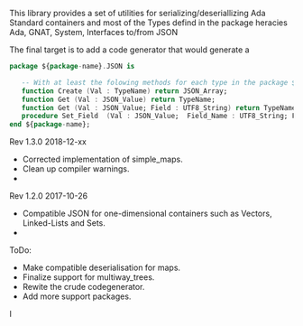 This library provides a set of utilities for serializing/deseriallizing
Ada Standard containers and most of the Types defind in the package heracies
    Ada, GNAT, System, Interfaces
   to/from JSON

The final target is to add a code generator that would generate a
```Ada
package ${package-name}.JSON is

   -- With at least the folowing methods for each type in the package ${package-name}
   function Create (Val : TypeName) return JSON_Array;
   function Get (Val : JSON_Value) return TypeName;
   function Get (Val : JSON_Value; Field : UTF8_String) return TypeName;
   procedure Set_Field  (Val : JSON_Value;  Field_Name : UTF8_String; Field  : TypeName);
end ${package-name};
```

Rev 1.3.0 2018-12-xx
* Corrected implementation of simple_maps.
* Clean up compiler warnings.
*

Rev 1.2.0 2017-10-26
 * Compatible JSON for one-dimensional containers such as Vectors, Linked-Lists and  Sets.
 *

ToDo:
 * Make compatible deserialisation for maps.
 * Finalize support for multiway_trees.
 * Rewite the crude codegenerator.
 * Add more support packages.

I
